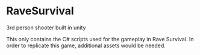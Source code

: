 # RaveSurvival
3rd person shooter built in unity


This only contains the C# scripts used for the gameplay in Rave Survival. In order to replicate this game, additional assets would be needed.
